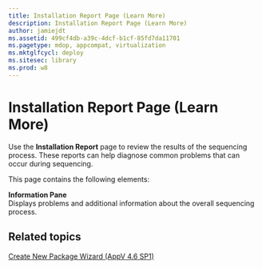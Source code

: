 ```yaml
---
title: Installation Report Page (Learn More)
description: Installation Report Page (Learn More)
author: jamiejdt
ms.assetid: 499cf4db-a39c-4dcf-b1cf-85fd7da11701
ms.pagetype: mdop, appcompat, virtualization
ms.mktglfcycl: deploy
ms.sitesec: library
ms.prod: w8
---
```



# Installation Report Page (Learn More)


Use the **Installation Report** page to review the results of the sequencing process. These reports can help diagnose common problems that can occur during sequencing.

This page contains the following elements:

<a href="" id="information-pane"></a>**Information Pane**  
Displays problems and additional information about the overall sequencing process.

## Related topics


[Create New Package Wizard (AppV 4.6 SP1)](create-new-package-wizard---appv-46-sp1-.md)

 

 





